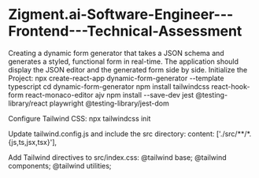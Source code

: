 # Zigment.ai-Software-Engineer---Frontend---Technical-Assessment
Creating a dynamic form generator that takes a JSON schema and generates a styled, functional form in real-time. The application should display the JSON editor and the generated form side by side.
Initialize the Project:
npx create-react-app dynamic-form-generator --template typescript
cd dynamic-form-generator
npm install tailwindcss react-hook-form react-monaco-editor ajv
npm install --save-dev jest @testing-library/react playwright @testing-library/jest-dom


Configure Tailwind CSS:
npx tailwindcss init


Update tailwind.config.js and include the src directory:
content: ['./src/**/*.{js,ts,jsx,tsx}'],

Add Tailwind directives to src/index.css:
@tailwind base;
@tailwind components;
@tailwind utilities;

